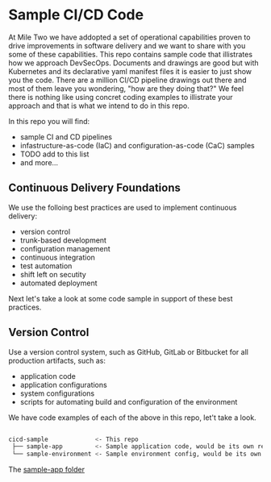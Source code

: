 # Sample CI/CD Code

At Mile Two we have addopted a set of operational capabilities proven to drive improvements in software delivery and we want to share with you some of these capabilities. This repo contains sample code that illistrates how we approach DevSecOps. Documents and drawings are good but with Kubernetes and its declarative yaml manifest files it is easier to just show you the code. There are a million CI/CD pipeline drawings out there and most of them leave you wondering, "how are they doing that?" We feel there is nothing like using concret coding examples to illistrate your approach and that is what we intend to do in this repo.

In this repo you will find:

* sample CI and CD pipelines
* infastructure-as-code (IaC) and configuration-as-code (CaC) samples
* TODO add to this list
* and more...

## Continuous Delivery Foundations

We use the folloing best practices are used to implement continuous delivery:

* version control
* trunk-based development
* configuration management
* continuous integration
* test automation
* shift left on secutity
* automated deployment

Next let's take a look at some code sample in support of these best practices.

## Version Control

Use a version control system, such as GitHub, GitLab or Bitbucket for all production artifacts, such as:

* application code
* application configurations
* system configurations
* scripts for automating build and configuration of the environment

We have code examples of each of the above in this repo, let't take a look. 

```bash

cicd-sample             <- This repo
 ├── sample-app         <- Sample application code, would be its own repo
 └── sample-environment <- Sample environment config, would be its own repo
```

The [sample-app folder](sample-app) 
